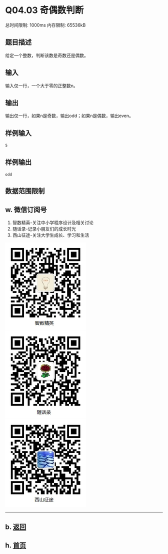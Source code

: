 # Q04.03 奇偶数判断

总时间限制: 1000ms 内存限制: 65536kB

## 题目描述   

给定一个整数，判断该数是奇数还是偶数。

## 输入   

输入仅一行，一个大于零的正整数n。

## 输出   

输出仅一行，如果n是奇数，输出odd；如果n是偶数，输出even。

## 样例输入

    5

## 样例输出

    odd

## 数据范围限制

## w. 微信订阅号

1. 智数精英-关注中小学程序设计及相关讨论
2. 随话录-记录小朋友们的成长时光
2. 西山征途-关注大学生成长、学习和生活

![欢迎关注“智数精英”订阅号](../../assets/me/img/idea8.jpg)
![欢迎关注“随话录”订阅号](../../assets/me/img/shl8.jpg)
![欢迎关注“西山征途”订阅号](../../assets/me/img/xszt8.jpg)

----------

## b. [返回](../)
    
## h. [首页](../../)

